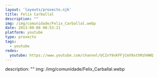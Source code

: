 ```yaml
---
layout: 'layouts/proxecto.njk'
title: Felix Carballal
description: ""
img: /img/comunidade/Felix_Carballal.webp
date: 2013-09-08 08:53:11
platform: youtube
type: proxecto
tags:
  - youtube
redes:
  youtube: https://www.youtube.com/channel/UCZvY9vKFFjCmV9athMzhHWQ
---
```

description: ""
img: /img/comunidade/Felix_Carballal.webp
